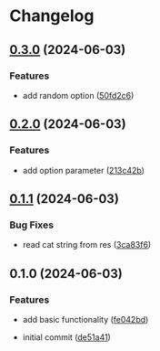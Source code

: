 # Changelog

## [0.3.0](https://github.com/SchweGELBin/catspeak/compare/v0.2.0...v0.3.0) (2024-06-03)

### Features

* add random option ([50fd2c6](https://github.com/SchweGELBin/catspeak/commit/50fd2c671759cfc11977e3ab0b3793c58df2caf2))

## [0.2.0](https://github.com/SchweGELBin/catspeak/compare/v0.1.1...v0.2.0) (2024-06-03)

### Features

* add option parameter ([213c42b](https://github.com/SchweGELBin/catspeak/commit/213c42bae8643a176fb8182e8f1efc29cc25ef1f))

## [0.1.1](https://github.com/SchweGELBin/catspeak/compare/v0.1.0...v0.1.1) (2024-06-03)

### Bug Fixes

* read cat string from res ([3ca83f6](https://github.com/SchweGELBin/catspeak/commit/3ca83f61d720bc1e75426e42fe963fa571b44690))

## 0.1.0 (2024-06-03)

### Features

* add basic functionality ([fe042bd](https://github.com/SchweGELBin/catspeak/commit/fe042bdf6b229b7fd87174662f28a932eb527949))

* initial commit ([de51a41](https://github.com/SchweGELBin/catspeak/commit/de51a417ecc7c09a56d2e6aa77c26fd74f267bb5))
